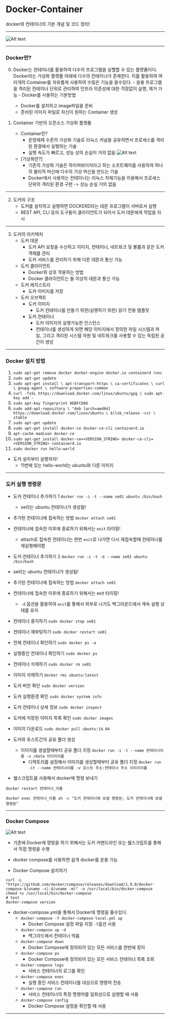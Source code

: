# Docker-Container
docker와 컨테이너의 기본 개념 및 코드 정리!
<hr/>

![Alt text](picture/docker_logo.png)
<hr />

### Docker란?
  0) Docker는 컨테이너를 활용하여 다수의 프로그램을 실핼할 수 있는 플랫폼이다. Docker라는 가상화 플랫폼 아래에 다수의 컨테이너가 존재한다. 이를 활용하여 여러개의 Container를 자유롭게 사용하여 수많은 기능을 쓸수있다.
    - 응용 프로그램을 격리된 컨테이너 단위로 관리하여 인프라 의존성에 대한 걱정없이 실행, 제거 가능
    - Docker를 사용하는 기본방법
      + Docker를 설치하고 image파일을 준비
      + 준비된 이미지 파일로 자신이 원하는 Container 생성

  1) Container 기반의 오픈소스 가상화 플랫폼
      - Container란?
        + 운영체제 수준의 가상화 기술로 리눅스 커널을 공유하면서 프로세스를 격리된 환경에서 실행하는 기술
        + 실행 속도가 빠르고, 성능 상의 손실이 거의 없음
        ![Alt text](picture/container.png)
      - [기상화란?]
        + 기존의 가상화 기술은 하이퍼바이저라고 하는 소프트웨어를 사용하여 하나의 물리적 머신에 다수의 가상 머신을 만드는 기술
        + Docker에서 사용하는 컨테이너는 리눅스 자체기능을 이용해서 프로세스 단위의 격리된 환경 구현 -> 성능 손실 거의 없음
<hr />

  2) 도커의 구조
      - 도커를 설치하고 실행하면 DOCKERD라는 데몬 프로그램이 서버로서 실행
      - REST API, CLI 등의 도구들이 클라이언트가 되어서 도커 데몬에게 작업을 지시
<hr />

  3) 도커의 아키텍처
      - 도커 데몬
        + 도커 API 요청을 수신하고 이미지, 컨테이너, 네트워크 및 볼륨과 같은 도커 객체를 관리
        + 도커 서비스를 관리하기 위해 다른 데몬과 통신 가능
      - 도커 클라이언트
        + Docker와 상호 작용하는 방법
        + Docker 클라이언트는 둘 이상의 데몬과 통신 가능
      - 도커 레지스트리
        + 도커 이미지를 저장
      - 도커 오브젝트
        + 도커 이미지
            * 도커 컨테이너를 만들기 위한(실행하기 위한) 읽기 전용 템플릿
        + 도커 컨테이너
            * 도커 이미지의 실행가능한 인스턴스
            * 컨테이너를 생성하게 되면 해당 이미지에서 정의한 파일 시스템과 파일, 그리고 격리된 시스템 자원 및 네트워크를 사용할 수 있는 독립된 공간이 생성
<hr />

###  Docker 설치 방법
1) `sudo apt-get remove docker docker-engine docker.io containerd runc`
2) `sudo apt-get update`
3) `sudo apt-get install \ apt-transport-https \ ca-certificates \ curl \ gnupg-agent \ software-properties-common`
4) `curl -fsSL https://download.docker.com/linux/ubuntu/gpg | sudo apt-key add -`
5) `sudo apt-key fingerprint 0EBFCD88`
6) `sudo add-apt-repository \ "deb [arch=amd64] https://download.docker.com/linux/ubuntu \ $(lsb_release -cs) \ stable`
7) `sudo apt-get update`
8) `sudo apt-get install docker-ce docker-ce-cli containerd.io`
9) `apt-cache madison docker-ce`
10) `sudo apt-get install docker-ce=<VERSION_STRING> docker-ce-cli=<VERSION_STRING> containerd.io`
11) `sudo docker run hello-world`

- 도커 설치부터 실행까지!
    + 11번에 있는 hello-world는 ubuntu와 다른 이미지
<hr />

### 도커 실행 명령문
- 도커 컨테이너 추가하기 1
`docker run -i -t --name se01 ubuntu /bin/bash`
  + se라는 ubuntu 컨테이너가 생성됨!

- 추가된 컨테이너에 접속하는 방법 
`docker attach se01`

- 컨테이너에 접속한 이후에 종료하기 위해서는 `exit` 타이핑!
    + attach로 접속한 컨테이너는 한번 `exit`로 나가면 다시 재접속할때 컨테이너를 재실행해야함

- 도커 컨테이너 추가하기 2
`docker run -i -t -d --name se01 ubuntu /bin/bash`

- se라는 ubuntu 컨테이너가 생성됨!

- 추가된 컨테이너에 접속하는 방법 
`docker attach se01`

- 컨테이너에 접속한 이후에 종료하기 위해서는 exit 타이핑!
    + `-d` 옵션을 활용하여 `exit`를 통해서 외부로 나가도 백그라운드에서 계속 실행 상태를 유지

- 컨테이너 중지하기
`sudo docker stop se01`

- 컨테이너 재부팅하기
`sudo docker restart se01`

- 전체 컨테이너 확인하기
`sudo docker ps -a`

- 실행중인 컨테이너 확인하기
`sudo docker ps`

- 컨테이너 삭제하기
`sudo docker rm se01`

- 이미지 삭제하기
`docker rmi ubuntu:latest`

- 도커 버전 확인
`sudo docker version`

- 도커 실행환경 확인
`sudo docker system info`

- 도커 컨테이너 상세 정보
`sudo docker inspect`

- 도커에 저장된 이미지 목록 확인
`sudo docker images`

- 이미지 다운로드
`sudo docker pull ubuntu:14.04`

- 도커와 호스트간의 공유 폴더 생성
  + 이미지를 생설할때부터 공유 폴더 지정
    `docker run -i -t --name 컨테이너이름 -v /data 이미지이름`
      * 디렉토리를 설정해서 이미지를 생성할때부터 공유 폴더 지정
        `docker run -it --name 컨테이너이름 -v 호스트 주소:컨테이너 주소 이미지이름`

- 쉘스크립트를 사용해서 docker에 명령 보내기
```
docker restart 컨테이너_이름

docker exec 컨테이너_이름 sh -c "도커 컨테이너에 보낼 명령문; 도커 컨테이너에 보낼 명령문"
```
<hr />

### Docker Compose
![Alt text](picture/docker_Compose.png)

- 기존에 Docker에 명령을 하기 위해서는 도커 커맨드라인 또는 쉘스크립트를 통해서 직접 명령을 수행
- docker compose를 사용하면 쉽개 docker를 운용 가능

- Docker Compose 설치하기
```
curl -L "https://github.com/docker/compose/releases/download/1.9.0/docker-compose-$(uname -s)-$(uname -m)" -o /usr/local/bin/docker-compose
chmod +x /usr/local/bin/docker-compose
# test
docker-compose version
```

- docker-compose.yml을 통해서 Docker에 명령을 줄수있다.
  + `docker-compose -f docker-compose-local.yml up`
    * Docker Compose 설정 파일 지정 `-f`옵션 사용
  + `docker-compose up -d`
    * 백그라드에서 컨테이너 띄움
  + `docker-compose down`
    * Docker Compose에 정의되어 있는 모든 서비스를 한번에 정지
  + `docker-compose ps`
    * Docker Compose에 정의되어 있는 모든 서비스 컨테이너 목록 조회
  + `docker-compose logs`
    * 서비스 컨테이너의 로그를 확인
  + `docker-compose exec`
    * 실행 중인 서비스 컨테이너를 대상으로 명령어 전송
  + `docker-compose run`
    * 서비스 컨테이너의 특정 명령어를 일회성으로 실행할 때 사용
  + `docker-compose config`
    * Docker Compose 설정을 확인할 때 사용
<hr />